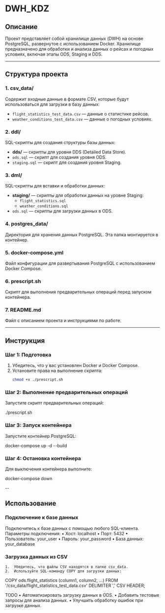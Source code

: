 # DWH_KDZ

## Описание
Проект представляет собой хранилище данных (DWH) на основе PostgreSQL, развернутое с использованием Docker. Хранилище предназначено для обработки и анализа данных о рейсах и погодных условиях, включая этапы ODS, Staging и DDS.

---

## Структура проекта

### 1. **csv_data/**
Содержит входные данные в формате CSV, которые будут использоваться для загрузки в базу данных:
- `flight_statistics_test_data.csv` — данные о статистике рейсов.
- `weather_conditions_test_data.csv` — данные о погодных условиях.

### 2. **ddl/**
SQL-скрипты для создания структуры базы данных:
- **dds/** — скрипты для уровня DDS (Detailed Data Store).
- `ods.sql` — скрипт для создания уровня ODS.
- `staging.sql` — скрипт для создания уровня Staging.

### 3. **dml/**
SQL-скрипты для вставки и обработки данных:
- **staging/** — скрипты для обработки данных на уровне Staging:
  - `flight_statistics.sql`
  - `weather_conditions.sql`
- `ods.sql` — скрипты для загрузки данных в ODS.

### 4. **postgres_data/**
Директория для хранения данных PostgreSQL. Эта папка монтируется в контейнер.

### 5. **docker-compose.yml**
Файл конфигурации для развертывания PostgreSQL с использованием Docker Compose.

### 6. **prescript.sh**
Скрипт для выполнения предварительных операций перед запуском контейнера.

### 7. **README.md**
Файл с описанием проекта и инструкциями по работе.

---

## Инструкция

### Шаг 1: Подготовка
1. Убедитесь, что у вас установлен Docker и Docker Compose.
2. Установите права на выполнение скрипта:
   ```bash
   chmod +x ./prescript.sh

### Шаг 2: Выполнение предварительных операций

Запустите скрипт предварительных операций:

./prescript.sh

### Шаг 3: Запуск контейнера

Запустите контейнер PostgreSQL:

docker-compose up -d --build

### Шаг 4: Остановка контейнера

Для выключения контейнера выполните:

docker-compose down

--
## Использование

### Подключение к базе данных

Подключитесь к базе данных с помощью любого SQL-клиента. Параметры подключения:
	•	Хост: localhost
	•	Порт: 5432
	•	Пользователь: your_user
	•	Пароль: your_password
	•	База данных: your_database

### Загрузка данных из CSV
	1.	Убедитесь, что файлы CSV находятся в папке csv_data.
	2.	Используйте SQL-команду COPY для загрузки данных:

COPY ods.flight_statistics (column1, column2, ...)
FROM '/csv_data/flight_statistics_test_data.csv'
DELIMITER ','
CSV HEADER;

TODO
	•	Автоматизировать загрузку данных в ODS.
	•	Добавить тестовые запросы для анализа данных.
	•	Улучшить обработку ошибок при загрузке данных.
